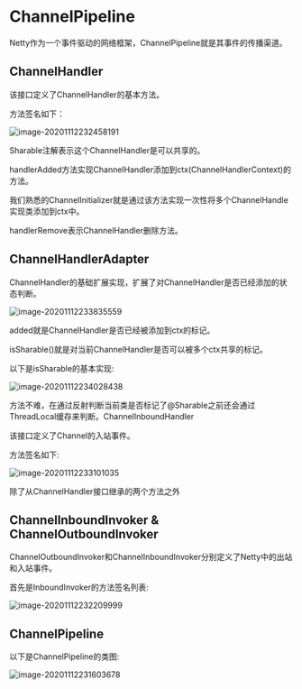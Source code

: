 # ChannelPipeline



Netty作为一个事件驱动的网络框架，ChannelPipeline就是其事件的传播渠道。





## ChannelHandler

该接口定义了ChannelHandler的基本方法。

方法签名如下：

![image-20201112232458191](/home/chen/Pictures/image-20201112232458191.png)

Sharable注解表示这个ChannelHandler是可以共享的。

handlerAdded方法实现ChannelHandler添加到ctx(ChannelHandlerContext)的方法。

我们熟悉的ChannelInitializer就是通过该方法实现一次性将多个ChannelHandle实现类添加到ctx中。

handlerRemove表示ChannelHandler删除方法。



## ChannelHandlerAdapter

ChannelHandler的基础扩展实现，扩展了对ChannelHandler是否已经添加的状态判断。

![image-20201112233835559](/home/chen/Pictures/image-20201112233835559.png)

added就是ChannelHandler是否已经被添加到ctx的标记。

isSharable()就是对当前ChannelHandler是否可以被多个ctx共享的标记。

以下是isSharable的基本实现:

![image-20201112234028438](/home/chen/Pictures/image-20201112234028438.png)

方法不难，在通过反射判断当前类是否标记了@Sharable之前还会通过ThreadLocal缓存来判断。ChannelInboundHandler

该接口定义了Channel的入站事件。

方法签名如下:

![image-20201112233101035](/home/chen/Pictures/image-20201112233101035.png)

除了从ChannelHandler接口继承的两个方法之外

## ChannelInboundInvoker & ChannelOutboundInvoker

ChannelOutboundInvoker和ChannelInboundInvoker分别定义了Netty中的出站和入站事件。

首先是InboundInvoker的方法签名列表:

![image-20201112232209999](/home/chen/Pictures/image-20201112232209999.png)







## ChannelPipeline

以下是ChannelPipeline的类图:

![image-20201112231603678](/home/chen/Pictures/image-20201112231603678.png)